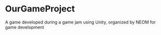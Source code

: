 # OurGameProject
A game developed during a game jam using Unity, organized by NEOM for game development
